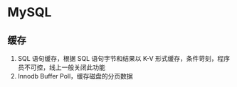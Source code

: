 # MySQL

## 缓存

1. SQL 语句缓存，根据 SQL 语句字节和结果以 K-V 形式缓存，条件苛刻，程序员不可控，线上一般关闭此功能
2. Innodb Buffer Poll，缓存磁盘的分页数据
